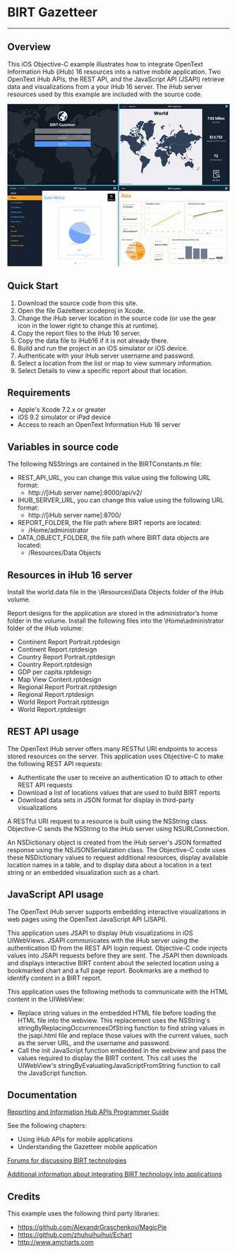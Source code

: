 # BIRT Gazetteer

---

## Overview
This iOS Objective-C example illustrates how to integrate OpenText Information Hub (iHub) 16 resources into a native mobile application. Two OpenText iHub APIs, the REST API, and the JavaScript API (JSAPI) retrieve data and visualizations from a your iHub 16 server. The iHub server resources used by this example are included with the source code.

![](/Screenshots/examples.png)

## Quick Start
1. Download the source code from this site.
2. Open the file Gazetteer.xcodeproj in Xcode.
3. Change the iHub server location in the source code (or use the gear icon in the lower right to change this at runtime).
4. Copy the report files to the iHub 16 server.
5. Copy the data file to iHub16 if it is not already there.
6. Build and run the project in an iOS simulator or iOS device.
7. Authenticate with your iHub server username and password.
8. Select a location from the list or map to view summary information.
9. Select Details to view a specific report about that location.

## Requirements
* Apple's Xcode 7.2.x or greater
* iOS 9.2 simulator or iPad device
* Access to reach an OpenText Information Hub 16 server

## Variables in source code
The following NSStrings are contained in the BIRTConstants.m file:
* REST_API_URL, you can change this value using the following URL format:
    - http://[iHub server name]:8000/api/v2/
* IHUB_SERVER_URL, you can change this value using the following URL format:
    - http://[iHub server name]:8700/
* REPORT_FOLDER, the file path where BIRT reports are located:
    - /Home/administrator
* DATA_OBJECT_FOLDER, the file path where BIRT data objects are located:
    - /Resources/Data Objects

## Resources in iHub 16 server
Install the world.data file in the
\Resources\Data Objects folder of the iHub volume.

Report designs for the application are stored in the administrator’s home folder in the volume. Install the following files into the \Home\administrator folder of the iHub volume:
* Continent Report Portrait.rptdesign
* Continent Report.rptdesign
* Country Report Portrait.rptdesign
* Country Report.rptdesign
* GDP per capita.rptdesign
* Map View Content.rptdesign
* Regional Report Portrait.rptdesign
* Regional Report.rptdesign
* World Report Portrait.rptdesign
* World Report.rptdesign

## REST API usage
The OpenText iHub server offers many RESTful URI endpoints to access stored resources on the server. This application uses Objective-C to make the following REST API requests:
* Authenticate the user to receive an authentication ID to attach to other REST API requests
* Download a list of locations values that are used to build BIRT reports
* Download data sets in JSON format for display in third-party visualizations

A RESTful URI request to a resource is built using the NSString class. Objective-C sends the NSString to the iHub server using NSURLConnection.

An NSDictionary object is created from the iHub server's JSON formatted response using the NSJSONSerialization class. The Objective-C code uses these NSDictionary values to request additional resources, display available location names in a table, and to display data about a location in a text string or an embedded visualization such as a chart.

## JavaScript API usage
The OpenText iHub server supports embedding interactive visualizations in web pages using the OpenText JavaScript API (JSAPI).

This application uses JSAPI to display iHub visualizations in iOS UIWebViews. JSAPI communicates with the iHub server using the authentication ID from the REST API login request. Objective-C code injects values into JSAPI requests before they are sent. The JSAPI then downloads and displays interactive BIRT content about the selected location using a bookmarked chart and a full page report. Bookmarks are a method to identify content in a BIRT report.

This application uses the following methods to communicate with the HTML content in the UIWebView:
* Replace string values in the embedded HTML file before loading the HTML file into the webview. This replacement uses the NSString's stringByReplacingOccurrencesOfString function to find string values in the jsapi.html file and replace those values with the current values, such as the server URL, and the username and password.
* Call the init JavaScript function embedded in the webview and pass the values required to display the BIRT content. This call uses the UIWebView's stringByEvaluatingJavaScriptFromString function to call the JavaScript function.

## Documentation
[Reporting and Information Hub APIs Programmer Guide](https://knowledge.opentext.com/knowledge/llisapi.dll/Open/62388776)

See the following chapters:
* Using iHub APIs for mobile applications
* Understanding the Gazetteer mobile application

[Forums for discussing BIRT technologies](http://developer.actuate.com/community/forum/)

[Additional information about integrating BIRT technology into applications](http://developer.actuate.com/deployment-center/integrating-birt-into-applications/)

## Credits
This example uses the following third party libraries:
* https://github.com/AlexandrGraschenkov/MagicPie
* https://github.com/zhuhuihuihui/Echart
* http://www.amcharts.com
